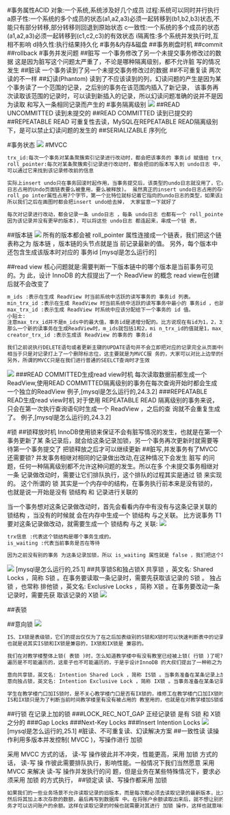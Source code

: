 #事务属性ACID
对象:一个系统,系统涉及好几个成员
过程:系统可以同时并行执行
a原子性:一个系统的多个成员的状态(a1,a2,a3)必须一起转移到(b1,b2,b3)状态,不能只有部分转移,部分转移则回退到原始状态
c一致性:一个系统的多个成员的状态(a1,a2,a3)必须一起转移到(c1,c2,c3)的有效状态
i隔离性:多个系统并发执行时,互相不影响
d持久性:执行结果持久化
#事务&内存&磁盘
##事务刷盘时机
##commit
##rollback
#事务并发问题
##脏写
一个事务修改了另一个未提交事务修改过的数据
这是因为脏写这个问题太严重了，不论是哪种隔离级别，都不允许脏 写的情况发生
##脏读
一个事务读到了另一个未提交事务修改过的数据
##不可重复读
两次读的不一样
##幻读(Phantom)
读到了不应该读到的列，幻读问题的产生是因为某个事务读了一个范围的记录，之后别的事务在该范围内插入了新记录，
该事务再次读取该范围的记录时，可以读到新插入的记录，所以幻读问题准确的说并不是因为读取
和写入一条相同记录而产生的
#事务隔离级别
![](.z_9_mysql_03_事务_隔离级别_MVCC_脏写_脏读_不可重复读_幻读_images/a4583e4b.png)
##READ UNCOMMITTED 
读到未提交的
##READ COMMITTED
读到已提交的
##REPEATABLE READ
可重复性去读，MySQL在REPEATABLE READ隔离级别下，是可以禁止幻读问题的发生的
##SERIALIZABLE
序列化

#事务状态
![](.z_10_mysql_事务_隔离级别_images/bd0b7817.png)
#MVCC
[](https://github.com/twitter-forks/mysql/blob/master/storage/innobase/include/read0read.h#L124)
```asp
trx_id:每次一个事务对某条聚簇索引记录进行改动时，都会把该事务的 事务id 赋值给 trx_id 隐藏列
roll_pointer:每次对某条聚簇索引记录进行改动时，都会把旧的版本写入到 undo日志 中，然后这个隐藏 列就相当于一个指针，
可以通过它来找到该记录修改前的信息

实际上insert undo只在事务回滚时起作用，当事务提交后，该类型的undo日志就没用了，它占用的Und o Log Segment也会被系统回收(也就是该undo
日志占用的Undo页面链表要么被重用，要么被释放)。 虽然真正的insert undo日志占用的存储空间被释放了，但是roll_pointer的值并不会被清除，
roll_po inter属性占用7个字节，第一个比特位就标记着它指向的undo日志的类型，如果该比特位的值为1时， 就代表着它zhi向的undo日志类型为insert undo。
所以我们之后在画图时都会把insert undo给去掉， 大家留意一下就好了

每次对记录进行改动，都会记录一条 undo日志 ，每条 undo日志 也都有一个 roll_pointer 属性( INSERT 操作 对应的 undo日志 没有该属性，
因为该记录并没有更早的版本)，可以将这些 undo日志 都连起来，串成一个链 表，

```
##版本链
![](.z_9_mysql_03_事务_隔离级别_MVCC_锁_锁释放_readview视图_脏写_脏读_不可重复读_幻读_images/0d5c9836.png)
所有的版本都会被 roll_pointer 属性连接成一个链表，我们把这个链表称之为 版本链 ，版本链的头节点就是当 前记录最新的值。
另外，每个版本中还包含生成该版本时对应的 事务id
[mysql是怎么运行的]

##read view
核心问题就是:需要判断一下版本链中的哪个版本是当前事务可见的。为 此，设计 InnoDB 的大叔提出了一个 ReadView 的概念
read view在创建后就不会改变了
```asp
m_ids :表示在生成 ReadView 时当前系统中活跃的读写事务的 事务id 列表。
min_trx_id :表示在生成 ReadView 时当前系统中活跃的读写事务中最小的 事务id ，也就是 m_ids 中的最 小值。
max_trx_id :表示生成 ReadView 时系统中应该分配给下一个事务的 id 值。
小贴士:
注意max_trx_id并不是m_ids中的最大值，事务id是递增分配的。比方说现在有id为1，2，3这三 个事务，之后id为3的事务提交了。
那么一个新的读事务在生成ReadView时，m_ids就包括1和2，mi n_trx_id的值就是1，max_trx_id的值就是4。
creator_trx_id :表示生成该 ReadView 的事务的 事务id 

我们之前说执行DELETE语句或者更新主键的UPDATE语句并不会立即把对应的记录完全从页面中删除，而 是执行一个所谓的delete mark操作，
相当于只是对记录打上了一个删除标志位，这主要就是为MVCC服 务的，大家可以对比上边举的例子自己试想一下怎么使用。 
另外，所谓的MVCC只是在我们进行普通的SEELCT查询时才生效
```
![](.z_9_mysql_03_事务_隔离级别_MVCC_锁_锁释放_readview视图_脏写_脏读_不可重复读_幻读_images/af8e4b70.png)
###READ COMMITTED生成read view时机
每次读取数据前都生成一个ReadView,使用READ COMMITTED隔离级别的事务在每次查询开始时都会生成一个独立的ReadView
例子,[mysql是怎么运行的,24.3.2]
###REPEATABLE READ生成read view时机
对于使用 REPEATABLE READ 隔离级别的事务来说，只会在第一次执行查询语句时生成一个 ReadView ，之后的查 询就不会重复生成了。
例子,[mysql是怎么运行的,24.3.2]

#锁
##锁释放时机
InnoDB使用锁来保证不会有脏写情况的发生，也就是在第一个事务更新了某 条记录后，就会给这条记录加锁，另一个事务再次更新时就需要等待第一个事务提交了
把锁释放之后才可以继续更新
##脏写,并发事务有了MVCC还需要锁?
并发事务相继对相同的记录做出改动,在这种情况下会发生 脏写 的问题，任何一种隔离级别都不允许这种问题的发生。所以在多 个未提交事务相继对一条
记录做改动时，需要让它们排队执行，这个排队的过程其实是通过 锁 来实现的。 这个所谓的 锁 其实是一个内存中的结构，在事务执行前本来是没有锁的，
也就是说一开始是没有 锁结构 和 记录进行关联的

当一个事务想对这条记录做改动时，首先会看看内存中有没有与这条记录关联的 锁结构 ，当没有的时候就 会在内存中生成一个 锁结构 与之关联。
比方说事务 T1 要对这条记录做改动，就需要生成一个 锁结构 与之 关联:
![](.z_9_mysql_03_事务_隔离级别_MVCC_锁_锁释放_readview视图_readview生成时机_脏写_脏读_不可重复读_幻读_images/2441e762.png)
```asp
trx信息 :代表这个锁结构是哪个事务生成的。
is_waiting :代表当前事务是否在等待

因为之前没有别的事务 为这条记录加锁，所以 is_waiting 属性就是 false ，我们把这个场景就称之为获取锁成功，或者加锁 成功
```
![](.z_9_mysql_03_事务_隔离级别_MVCC_锁_锁释放_readview视图_readview生成时机_脏写_脏读_不可重复读_幻读_images/d31273dc.png)
[mysql是怎么运行的,25.1]
##共享锁S和独占锁X
共享锁 ，英文名: Shared Locks ，简称 S锁 。在事务要读取一条记录时，需要先获取该记录的 S锁 。
独占锁 ，也常称 排他锁 ，英文名: Exclusive Locks ，简称 X锁 。在事务要改动一条记录时，需要先获 取该记录的 X锁 
![](.z_9_mysql_03_事务_隔离级别_MVCC_锁_锁释放_readview视图_readview生成时机_脏写_脏读_不可重复读_幻读_images/eeb92327.png)

##表锁

##意向锁
![](.z_9_mysql_03_事务_隔离级别_MVCC_锁_锁释放_readview视图_readview生成时机_脏写_脏读_不可重复读_幻读_images/0b4aadba.png)
```asp
IS、IX锁是表级锁，它们的提出仅仅为了在之后加表级别的S锁和X锁时可以快速判断表中的记录是否 被上锁，以避免用遍历的方式来查看表中有没有上锁的记录，
也就是说其实IS锁和IX锁是兼容的，IX锁和IX锁是 兼容的。
```
```asp
我们在对教学楼整体上锁( 表锁 )时，怎么知道教学楼中有没有教室已经被上锁( 行锁 )了呢?依次检查每一 间教室门口有没有上锁?那这效率也太慢了吧!
遍历是不可能遍历的，这辈子也不可能遍历的，于是乎设计InnoDB 的大叔们提出了一种称之为 意向锁 

意向共享锁，英文名: Intention Shared Lock ，简称 IS锁 。当事务准备在某条记录上加 S锁 时，需要先 在表级别加一个 IS锁 。
意向独占锁，英文名: Intention Exclusive Lock ，简称 IX锁 。当事务准备在某条记录上加 X锁 时，需 要先在表级别加一个 IX锁

学生在教学楼门口加IS锁时，是不关心教学楼门口是否有IX锁的，维修工在教学楼门口加IX锁时，是不 关心教学楼门口是否有IS锁或者其他IX锁的。
IS和IX锁只是为了判断当前时间教学楼里有没有被占用的 教室用的，也就是在对教学楼加S锁或者X锁时才会用到
```

##行锁
在记录上加的锁
###LOCK_REC_NOT_GAP
正经记录锁 是有 S锁 和 X锁 之分的
###Gap Locks
###Next-Key Locks 
###Insert Intention Locks 
![](.z_9_mysql_03_事务_隔离级别_MVCC_锁_锁释放_readview视图_readview生成时机_脏写_脏读_不可重复读_幻读_images/af349e91.png)
[mysql是怎么运行的,25.1]
#脏读、不可重复读、幻读解决方案
##一致性读
读操作利用多版本并发控制( MVCC )，写操作进行 加锁

采用 MVCC 方式的话， 读-写 操作彼此并不冲突，性能更高，采用 加锁 方式的话， 读-写 操 作彼此需要排队执行，影响性能。一般情况下我们当然愿意
采用 MVCC 来解决 读-写 操作并发执行的问 题，但是业务在某些特殊情况下，要求必须采用 加锁 的方式执行，
##锁定读
读、写操作都采用 加锁 
```asp
如果我们的一些业务场景不允许读取记录的旧版本，而是每次都必须去读取记录的最新版本，比方在银 行存款的事务中，你需要先把账户的余额读出来，
然后将其加上本次存款的数额，最后再写到数据库 中。在将账户余额读取出来后，就不想让别的事务再访问该余额，直到本次存款事务执行完成，其他事 
务才可以访问账户的余额。这样在读取记录的时候也就需要对其进行 加锁 操作，这样也就意味着 读 操 作和 写 操作也像 写-写 操作那样排队执行
```
